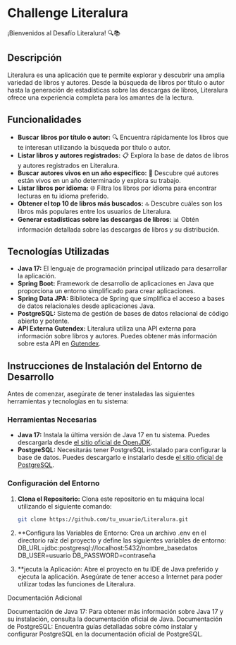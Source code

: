 # Challenge Literalura

¡Bienvenidos al Desafío Literalura! 🔍📚

## Descripción
Literalura es una aplicación que te permite explorar y descubrir una amplia variedad de libros y autores. Desde la búsqueda de libros por título o autor hasta la generación de estadísticas sobre las descargas de libros, Literalura ofrece una experiencia completa para los amantes de la lectura.

## Funcionalidades
- **Buscar libros por título o autor:** 🔍 Encuentra rápidamente los libros que te interesan utilizando la búsqueda por título o autor.
- **Listar libros y autores registrados:** 📋 Explora la base de datos de libros y autores registrados en Literalura.
- **Buscar autores vivos en un año específico:** 👥 Descubre qué autores están vivos en un año determinado y explora su trabajo.
- **Listar libros por idioma:** 🌐 Filtra los libros por idioma para encontrar lecturas en tu idioma preferido.
- **Obtener el top 10 de libros más buscados:** 🔝 Descubre cuáles son los libros más populares entre los usuarios de Literalura.
- **Generar estadísticas sobre las descargas de libros:** 📊 Obtén información detallada sobre las descargas de libros y su distribución.

## Tecnologías Utilizadas
- **Java 17:** El lenguaje de programación principal utilizado para desarrollar la aplicación.
- **Spring Boot:** Framework de desarrollo de aplicaciones en Java que proporciona un entorno simplificado para crear aplicaciones.
- **Spring Data JPA:** Biblioteca de Spring que simplifica el acceso a bases de datos relacionales desde aplicaciones Java.
- **PostgreSQL:** Sistema de gestión de bases de datos relacional de código abierto y potente.
- **API Externa Gutendex:** Literalura utiliza una API externa para información sobre libros y autores. Puedes obtener más información sobre esta API en [Gutendex](https://gutendex.com/).

## Instrucciones de Instalación del Entorno de Desarrollo
Antes de comenzar, asegúrate de tener instaladas las siguientes herramientas y tecnologías en tu sistema:

### Herramientas Necesarias
- **Java 17:** Instala la última versión de Java 17 en tu sistema. Puedes descargarla desde [el sitio oficial de OpenJDK](https://jdk.java.net/17/).
- **PostgreSQL:** Necesitarás tener PostgreSQL instalado para configurar la base de datos. Puedes descargarlo e instalarlo desde [el sitio oficial de PostgreSQL](https://www.postgresql.org/download/).

### Configuración del Entorno
1. **Clona el Repositorio:** Clona este repositorio en tu máquina local utilizando el siguiente comando:
   ```bash
   git clone https://github.com/tu_usuario/Literalura.git
2. **Configura las Variables de Entorno: Crea un archivo .env en el directorio raíz del proyecto y define las siguientes variables de entorno:
   DB_URL=jdbc:postgresql://localhost:5432/nombre_basedatos
   DB_USER=usuario
   DB_PASSWORD=contraseña
   
4. **jecuta la Aplicación: Abre el proyecto en tu IDE de Java preferido y ejecuta la aplicación. Asegúrate de tener acceso a Internet para poder utilizar todas las funciones de Literalura.

Documentación Adicional

Documentación de Java 17: Para obtener más información sobre Java 17 y su instalación, consulta la documentación oficial de Java.
Documentación de PostgreSQL: Encuentra guías detalladas sobre cómo instalar y configurar PostgreSQL en la documentación oficial de PostgreSQL.

